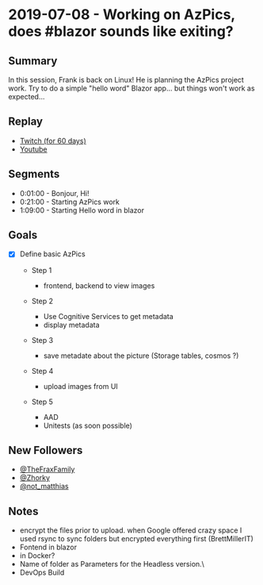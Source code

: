
# 2019-07-08 - Working on AzPics, does #blazor sounds like exiting?

Summary
-------

In this session, Frank is back on Linux! He is planning the AzPics project work. Try to do a simple "hello word" Blazor app... but things won't work as expected...

Replay
------

- [Twitch (for 60 days)](https://www.twitch.tv/videos/449980677)
- [Youtube](https://youtu.be/usdhAybfmiM)


Segments
--------

- 0:01:00 - Bonjour, Hi!
- 0:21:00 - Starting AzPics work
- 1:09:00 - Starting Hello word in blazor


Goals
-----

- [X] Define basic AzPics
    - Step 1 
        - frontend, backend to view images

    - Step 2
        - Use Cognitive Services to get metadata
        - display metadata

    - Step 3 
        - save metadate about the picture (Storage tables, cosmos ?)
    
    - Step 4
        - upload images from UI
    
    - Step 5
        - AAD
        - Unitests (as soon possible)


New Followers
-------------

- [@TheFraxFamily](https://www.twitch.tv/TheFraxFamily)
- [@Zhorky](https://www.twitch.tv/Zhorky)
- [@not_matthias](https://www.twitch.tv/not_matthias)


Notes
------

- encrypt the files prior to upload. when Google offered crazy space I used rsync to sync folders but encrypted everything first (BrettMillerIT)
- Fontend in blazor
- in Docker?
- Name of folder as Parameters for the Headless version.\
- DevOps Build